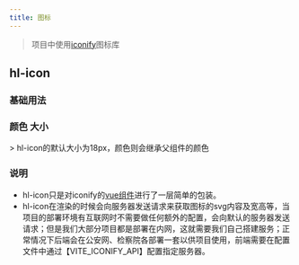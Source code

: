 ```yaml
---
title: 图标
---
```


> 项目中使用[iconify](https://icon-sets.iconify.design)图标库

## hl-icon

### 基础用法

<hl-demo-icon/>

### 颜色 大小

<hl-demo-icon-config/>
> hl-icon的默认大小为18px，颜色则会继承父组件的颜色

### 说明

- hl-icon只是对iconify的[vue组件](https://iconify.design/docs/icon-components/vue/)进行了一层简单的包装。
- hl-icon在渲染的时候会向服务器发送请求来获取图标的svg内容及宽高等，当项目的部署环境有互联网时不需要做任何额外的配置，会向默认的服务器发送请求；但是我们大部分项目都是部署在内网，这就需要我们自己搭建服务；正常情况下后端会在公安网、检察院各部署一套以供项目使用，前端需要在配置文件中通过【VITE_ICONIFY_API】配置指定服务器。
